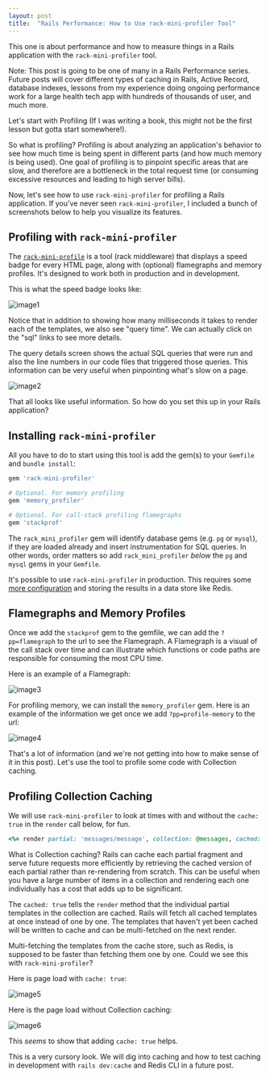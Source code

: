 ```yaml
---
layout: post
title:  "Rails Performance: How to Use rack-mini-profiler Tool"
---
```


This one is about performance and how to measure things in a Rails application with the `rack-mini-profiler` tool.

Note: This post is going to be one of many in a Rails Performance series. Future posts will cover different types of caching in Rails, Active Record, database indexes, lessons from my experience doing ongoing performance work for a large health tech app with hundreds of thousands of user, and much more. 

Let's start with Profiling (If I was writing a book, this might not be the first lesson but gotta start somewhere!).

So what is profiling? Profiling is about analyzing an application's behavior to see how much time is being spent in different parts (and how much memory is being used). One goal of profiling is to pinpoint specific areas that are slow, and therefore are a bottleneck in the total request time (or consuming excessive resources and leading to high server bills).

Now, let's see how to use `rack-mini-profiler` for profiling a Rails application. If you've never seen `rack-mini-profiler`, I included a bunch of screenshots below to help you visualize its features.

## Profiling with `rack-mini-profiler`

The [`rack-mini-profile`](https://github.com/MiniProfiler/rack-mini-profiler)  is a tool (rack middleware) that displays a speed badge for every HTML page, along with (optional) flamegraphs and memory profiles. It's designed to work both in production and in development.

This is what the speed badge looks like:

![image1]()

Notice that in addition to showing how many milliseconds it takes to render each of the templates, we also see "query time". We can actually click on the "sql" links to see more details.

The query details screen shows the actual SQL queries that were run and also the line numbers in our code files that triggered those queries. This information can be very useful when pinpointing what's slow on a page.

![image2]()

That all looks like useful information. So how do you set this up in your Rails application?

## Installing `rack-mini-profiler`
All you have to do to start using this tool is add the gem(s) to your `Gemfile` and `bundle install`:

```ruby
gem 'rack-mini-profiler'

# Optional. For memory profiling
gem 'memory_profiler'

# Optional. For call-stack profiling flamegraphs
gem 'stackprof'
```

The `rack_mini_profiler` gem will identify database gems (e.g. `pg` or  `mysql`), if they are loaded already and insert instrumentation for SQL queries. In other words, order matters so add `rack_mini_profiler` *below* the `pg` and `mysql` gems in your `Gemfile`.

It's possible to use `rack-mini-profiler` in production. This requires some [more configuration](https://github.com/MiniProfiler/rack-mini-profiler?tab=readme-ov-file#access-control-in-non-development-environments) and storing the results in a data store like Redis.

## Flamegraphs and Memory Profiles
Once we add the `stackprof` gem to the gemfile, we can add the `?pp=flamegraph` to the url to see the Flamegraph. A Flamegraph is a visual of the call stack over time and can illustrate which functions or code paths are responsible for consuming the most CPU time.

Here is an example of a Flamegraph:

![image3]()

For profiling memory, we can install the `memory_profiler` gem. Here is an example of the information we get once we add `?pp=profile-memory` to the url:

![image4]()

That's a lot of information (and we're not getting into how to make sense of it in this post). Let's use the tool to profile some code with Collection caching.

## Profiling Collection Caching
We will use `rack-mini-profiler` to look at times with and without the `cache: true` in the `render` call below, for fun.

```ruby
<%= render partial: 'messages/message', collection: @messages, cached: true %>
```

What is Collection caching? Rails can cache each partial fragment and serve future requests more efficiently by retrieving the cached version of each partial rather than re-rendering from scratch. This can be useful when you have a large number of items in a collection and rendering each one individually has a cost that adds up to be significant. 

The `cached: true` tells the `render` method that the individual partial templates in the collection are cached. Rails will fetch all cached templates at once instead of one by one. The templates that haven't yet been cached will be written to cache and can be multi-fetched on the next render. 

Multi-fetching the templates from the cache store, such as Redis, is supposed to be faster than fetching them one by one. Could we see this with `rack-mini-profiler`?

Here is page load with `cache: true`:

![image5]()

Here is the page load without Collection caching:

![image6]()

This *seems* to show that adding `cache: true` helps. 

This is a very cursory look. We will dig into caching and how to test caching in development with `rails dev:cache` and Redis CLI in a future post.
